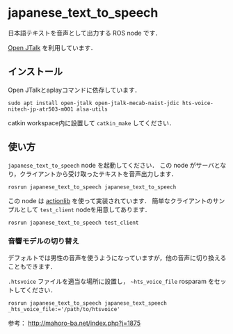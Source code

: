 # japanese_text_to_speech

日本語テキストを音声として出力する ROS node です．

[Open JTalk](http://open-jtalk.sourceforge.net/) を利用しています．

## インストール

Open JTalkとaplayコマンドに依存しています．

```
sudo apt install open-jtalk open-jtalk-mecab-naist-jdic hts-voice-nitech-jp-atr503-m001 alsa-utils
```

catkin workspace内に設置して `catkin_make` してください．

## 使い方

`japanese_text_to_speech` node を起動してください．
この node がサーバとなり，クライアントから受け取ったテキストを音声出力します．

```
rosrun japanese_text_to_speech japanese_text_to_speech
```

この node は [actionlib](http://wiki.ros.org/actionlib) を使って実装されています．
簡単なクライアントのサンプルとして `test_client` nodeを用意してあります．

```
rosrun japanese_text_to_speech test_client
```

### 音響モデルの切り替え

デフォルトでは男性の音声を使うようになっていますが，他の音声に切り換えることもできます．

`.htsvoice` ファイルを適当な場所に設置し， `~hts_voice_file` rosparam をセットしてください．

```
rosrun japanese_text_to_speech japanese_text_speech _hts_voice_file:='/path/to/htsvoice'
```

参考： http://mahoro-ba.net/index.php?j=1875
